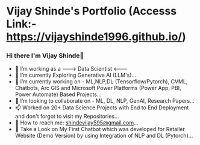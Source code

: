 # Vijay Shinde's Portfolio (Accesss Link:- https://vijayshinde1996.github.io/)
### Hi there I'm Vijay Shinde👋
- 🤔 I’m working as a ---> Data Scientist <---
- 🌱 I’m currently Exploring Generative AI (LLM's)...
- 🔭 I’m currently working on - ML,NLP,DL (Tensorflow/Pytorch), CVML, Chatbots, Arc GIS and Microsoft Power Platforms (Power App, PBI, Power Automate) Based Projects...
- 👯 I’m looking to collaborate on - ML, DL, NLP, GenAI, Research Papers...
- 📫 Worked on 20+ Data Science Projects with End to End Deployment and don't forgot to visit my Repositories...
- 💬 How to reach me: shindevijay595@gmail.com...
- 🔭 Take a Look on My First Chatbot which was developed for Retailer Website (Demo Version) by using Integration of NLP and DL (Pytorch)...
